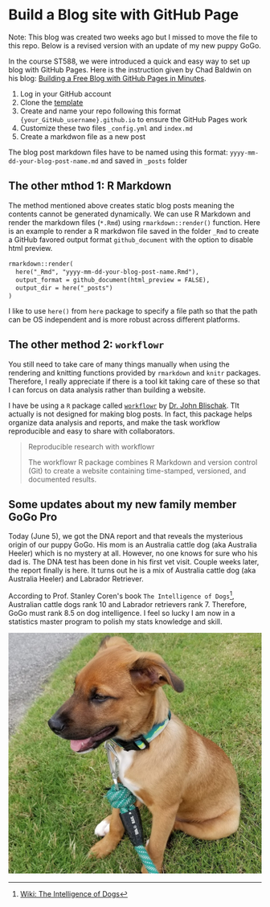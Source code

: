 # Build a Blog site with GitHub Page
 
Note: This blog was created two weeks ago but I missed to move the file to this repo. Below is a revised version with an update of my new puppy GoGo.
 
In the course ST588, we were introduced a quick and easy way to set up blog with GitHub Pages. Here is the instruction given by Chad Baldwin on his blog: [Building a Free Blog with GitHub Pages in Minutes](https://chadbaldwin.net/2021/03/14/how-to-build-a-sql-blog.html).
 
 1. Log in your GitHub account
 2. Clone the [template](https://github.com/chadbaldwin/simple-blog-bootstrap/generate)
 3. Create and name your repo following this format `{your_GitHub_username}.github.io` to ensure the GitHub Pages work
 4. Customize these two files `_config.yml` and `index.md`
 5. Create a markdwon file as a new post 

The blog post markdown files have to be named using this format: `yyyy-mm-dd-your-blog-post-name.md` and saved in `_posts` folder

## The other mthod 1: R Markdown
The method mentioned above creates static blog posts meaning the contents cannot be generated dynamically. We can use R Markdown and render the markdown files (`*.Rmd`) using `rmarkdown::render()` function. Here is an example to render a R markdwon file saved in the folder `_Rmd` to create a GitHub favored output format `github_document` with the option to disable html preview. 

```{r, eval = FALSE, echo = TRUE}
rmarkdown::render(
  here("_Rmd", "yyyy-mm-dd-your-blog-post-name.Rmd"), 
  output_format = github_document(html_preview = FALSE), 
  output_dir = here("_posts")
)
```

I like to use `here()` from `here` package to specify a file path so that the path can be OS independent and is more robust across different platforms.


## The other method 2: `workflowr`
You still need to take care of many things manually when using the rendering and knitting functions provided by `rmarkdown` and `knitr` packages. Therefore, I really appreciate if there is a tool kit taking care of these so that I can forcus on data analysis rather than building a website. 

I have be using a `R` package called [`workflowr`](https://github.com/workflowr/workflowr) by [Dr. John Blischak](https://jdblischak.com/workflowr.html). TIt actually is not designed for making blog posts. In fact, this package helps organize data analysis and reports, and make the task workflow reproducible and easy to share with collaborators.
> Reproducible research with workflowr
>
> The workflowr R package combines R Markdown and version control (Git) to create a website containing time-stamped, versioned, and documented results.

## Some updates about my new family member GoGo Pro
Today (June 5), we got the DNA report and that reveals the mysterious origin of our puppy GoGo. His mom is an Australia cattle dog (aka Australia Heeler) which is no mystery at all. However, no one knows for sure who his dad is. The DNA test has been done in his first vet visit. Couple weeks later, the report finally is here. It turns out he is a mix of Australia cattle dog (aka Australia Heeler) and Labrador Retriever.

According to Prof. Stanley Coren's book `The Intelligence of Dogs`[^1], Australian cattle dogs rank 10 and Labrador retrievers rank 7. Therefore, GoGo must rank 8.5 on dog intelligence. I feel so lucky I am now in a statistics master program to polish my stats knowledge and skill.

[^1]: [Wiki: The Intelligence of Dogs](https://en.wikipedia.org/wiki/The_Intelligence_of_Dogs)

![](../images/GoGo-Sit.jpg)
